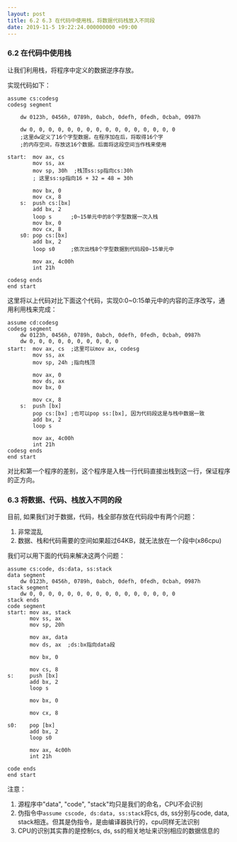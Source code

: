 ```yaml
---
layout: post
title: 6.2 6.3 在代码中使用栈，将数据代码栈放入不同段
date: 2019-11-5 19:22:24.000000000 +09:00
---
```


### 6.2 在代码中使用栈

让我们利用栈，将程序中定义的数据逆序存放。

实现代码如下：

```x86asm
assume cs:codesg
codesg segment
    
    dw 0123h, 0456h, 0789h, 0abch, 0defh, 0fedh, 0cbah, 0987h

    dw 0, 0, 0, 0, 0, 0, 0, 0, 0, 0, 0, 0, 0, 0, 0, 0
    ;这里dw定义了16个字型数据，在程序加在后，将取得16个字
    ;的内存空间，存放这16个数据。后面将这段空间当作栈来使用

start:  mov ax, cs
        mov ss, ax
        mov sp, 30h  ;栈顶ss:sp指向cs:30h 
        ; 这里ss:sp指向16 + 32 = 48 = 30h

        mov bx, 0
        mov cx, 8
    s:  push cs:[bx]
        add bx, 2
        loop s      ;0~15单元中的8个字型数据一次入栈
        mov bx, 0
        mov cx, 8
    s0: pop cs:[bx]
        add bx, 2
        loop s0     ;依次出栈8个字型数据到代码段0~15单元中

        mov ax, 4c00h
        int 21h

codesg ends
end start
```

这里将以上代码对比下面这个代码，实现0:0~0:15单元中的内容的正序改写，通用利用栈来完成：

```x86asm
assume cd:codesg
codesg segment
    dw 0123h, 0456h, 0789h, 0abch, 0defh, 0fedh, 0cbah, 0987h
    dw 0, 0, 0, 0, 0, 0, 0, 0, 0, 0
start:  mov ax, cs  ;这里可以mov ax, codesg
        mov ss, ax
        mov sp, 24h ;指向栈顶

        mov ax, 0
        mov ds, ax
        mov bx, 0

        mov cx, 8
    s:  push [bx]
        pop cs:[bx] ;也可以pop ss:[bx], 因为代码段这是与栈中数据一致
        add bx, 2
        loop s

        mov ax, 4c00h
        int 21h
codesg ends
end start
```

对比和第一个程序的差别，这个程序是入栈一行代码直接出栈到这一行，保证程序的正方向。

### 6.3 将数据、代码、栈放入不同的段

目前, 如果我们对于数据，代码，栈全部存放在代码段中有两个问题：

1. 非常混乱
2. 数据、栈和代码需要的空间如果超过64KB，就无法放在一个段中(x86cpu)

我们可以用下面的代码来解决这两个问题：

```x86asm
assume cs:code, ds:data, ss:stack
data segment
    dw 0123h, 0456h, 0789h, 0abch, 0defh, 0fedh, 0cbah, 0987h
stack segment
    dw 0, 0, 0, 0, 0, 0, 0, 0, 0, 0, 0, 0, 0, 0, 0, 0 
stack ends
code segment
start: mov ax, stack
       mov ss, ax
       mov sp, 20h

       mov ax, data
       mov ds, ax  ;ds:bx指向data段

       mov bx, 0

       mov cs, 8
s:     push [bx]
       add bx, 2
       loop s

       mov bx, 0

       mov cx, 8

s0:    pop [bx]
       add bx, 2
       loop s0

       mov ax, 4c00h
       int 21h

code ends
end start
```

注意：

1. 源程序中"data", "code", "stack"均只是我们的命名，CPU不会识别
2. 伪指令中```assume cscode, ds:data, ss:stack```将cs, ds, ss分别与code, data, stack相连。但其是伪指令，是由编译器执行的，cpu同样无法识别
3. CPU的识别其实靠的是控制cs, ds, ss的相关地址来识别相应的数据信息的
